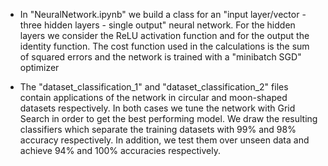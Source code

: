 - In "NeuralNetwork.ipynb" we build a class for an "input layer/vector - three hidden layers - single output" neural network. 
  For the hidden layers we consider the ReLU activation function and for the output the identity function.
  The cost function used in the calculations is the sum of squared errors and the network is trained with a "minibatch SGD" optimizer
  
- The "dataset_classification_1" and "dataset_classification_2" files contain applications of the network in circular and moon-shaped datasets respectively. 
  In both cases we tune the network with Grid Search in order to get the best performing model. 
  We draw the resulting classifiers which separate the training datasets with 99% and 98% accuracy respectively. 
  In addition, we test them over unseen data and achieve 94% and 100% accuracies respectively.
